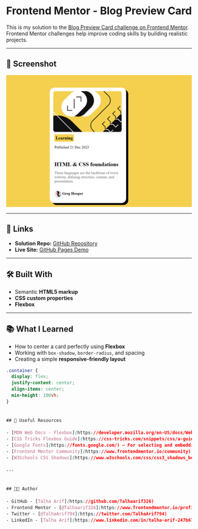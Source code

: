 # Frontend Mentor - Blog Preview Card

This is my solution to the [Blog Preview Card challenge on Frontend Mentor](https://www.frontendmentor.io/challenges/blog-preview-card-ckPaj01IcS).  
Frontend Mentor challenges help improve coding skills by building realistic projects.

---

## 📸 Screenshot

![Blog Preview Card Screenshot](./screenshot.png)

---

## 🔗 Links

- **Solution Repo:** [GitHub Repository](https://github.com/Talhaarif326/Blog-Preview-Card-Using-HTML-and-CSS)  
- **Live Site:** [GitHub Pages Demo](https://talhaarif326.github.io/Blog-Preview-Card-Using-HTML-and-CSS/)

---

## 🛠️ Built With

- Semantic **HTML5 markup**  
- **CSS custom properties**  
- **Flexbox**  

---

## 📚 What I Learned

- How to center a card perfectly using **Flexbox**  
- Working with `box-shadow`, `border-radius`, and spacing  
- Creating a simple **responsive-friendly layout**  

```css
.container {
  display: flex;
  justify-content: center;
  align-items: center;
  min-height: 100vh;
}


## 🙌 Useful Resources

- [MDN Web Docs - Flexbox](https://developer.mozilla.org/en-US/docs/Web/CSS/flex) – Clear explanation and examples of how Flexbox properties work.  
- [CSS Tricks Flexbox Guide](https://css-tricks.com/snippets/css/a-guide-to-flexbox/) – My go-to cheat sheet whenever I need quick reference for Flexbox.  
- [Google Fonts](https://fonts.google.com/) – For selecting and embedding fonts easily into the project.  
- [Frontend Mentor Community](https://www.frontendmentor.io/community) – Great place to see how others approach the same challenge and to get feedback.  
- [W3Schools CSS Shadows](https://www.w3schools.com/css/css3_shadows_box.asp) – Helpful for understanding and practicing `box-shadow`.  

---


## 👨‍💻 Author

- GitHub - [Talha Arif](https://github.com/Talhaarif326)  
- Frontend Mentor - [@Talhaarif326](https://www.frontendmentor.io/profile/Talhaarif326)  
- Twitter - [@TalhaArif794](https://twitter.com/TalhaArif794)  
- LinkedIn - [Talha Arif](https://www.linkedin.com/in/talha-arif-247b67291) 
